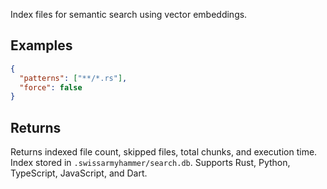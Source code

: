 Index files for semantic search using vector embeddings.

## Examples

```json
{
  "patterns": ["**/*.rs"],
  "force": false
}
```

## Returns

Returns indexed file count, skipped files, total chunks, and execution time. Index stored in `.swissarmyhammer/search.db`. Supports Rust, Python, TypeScript, JavaScript, and Dart.
